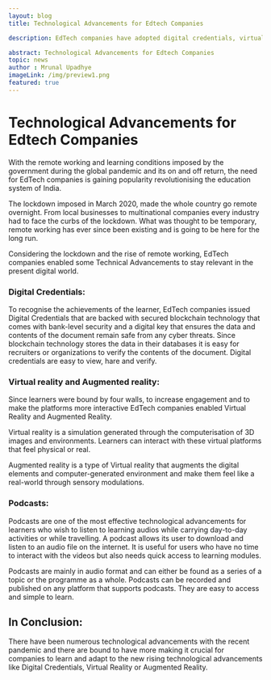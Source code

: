 ```yaml
---
layout: blog
title: Technological Advancements for Edtech Companies

description: EdTech companies have adopted digital credentials, virtual reality, augmented reality, and podcasts to enhance remote learning experiences.

abstract: Technological Advancements for Edtech Companies
topic: news
author : Mrunal Upadhye
imageLink: /img/preview1.png
featured: true
---
```


# Technological Advancements for Edtech Companies
With the remote working and learning conditions imposed by the government during the global pandemic and its on and off return, the need for EdTech companies is gaining popularity revolutionising the education system of India.

The lockdown imposed in March 2020, made the whole country go remote overnight. From local businesses to multinational companies every industry had to face the curbs of the lockdown. What was thought to be temporary, remote working has ever since been existing and is going to be here for the long run.

Considering the lockdown and the rise of remote working, EdTech companies enabled some Technical Advancements to stay relevant in the present digital world.

### Digital Credentials:

To recognise the achievements of the learner, EdTech companies issued Digital Credentials that are backed with secured blockchain technology that comes with bank-level security and a digital key that ensures the data and contents of the document remain safe from any cyber threats. Since blockchain technology stores the data in their databases it is easy for recruiters or organizations to verify the contents of the document. Digital credentials are easy to view, hare and verify.

### Virtual reality and Augmented reality:

Since learners were bound by four walls, to increase engagement and to make the platforms more interactive EdTech companies enabled Virtual Reality and Augmented Reality.

Virtual reality is a simulation generated through the computerisation of 3D images and environments. Learners can interact with these virtual platforms that feel physical or real.

Augmented reality is a type of Virtual reality that augments the digital elements and computer-generated environment and make them feel like a real-world through sensory modulations.

### Podcasts:

Podcasts are one of the most effective technological advancements for learners who wish to listen to learning audios while carrying day-to-day activities or while travelling. A podcast allows its user to download and listen to an audio file on the internet. It is useful for users who have no time to interact with the videos but also needs quick access to learning modules.

Podcasts are mainly in audio format and can either be found as a series of a topic or the programme as a whole. Podcasts can be recorded and published on any platform that supports podcasts. They are easy to access and simple to learn.

## In Conclusion:

There have been numerous technological advancements with the recent pandemic and there are bound to have more making it crucial for companies to learn and adapt to the new rising technological advancements like Digital Credentials, Virtual Reality or Augmented Reality. 


